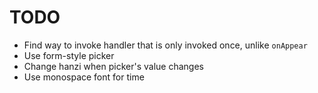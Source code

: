 # TODO

- Find way to invoke handler that is only invoked once, unlike `onAppear`
- Use form-style picker
- Change hanzi when picker's value changes
- Use monospace font for time
